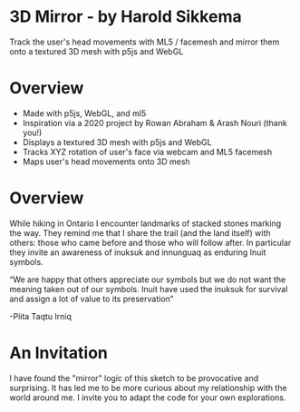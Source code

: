 # 3D Mirror - by Harold Sikkema
Track the user's head movements with ML5 / facemesh and mirror them onto a textured 3D mesh with p5js and WebGL

# Overview
- Made with p5js, WebGL, and ml5
- Inspiration via a 2020 project by Rowan Abraham & Arash Nouri (thank you!)
- Displays a textured 3D mesh with p5js and WebGL
- Tracks XYZ rotation of user's face via webcam and ML5 facemesh 
- Maps user's head movements onto 3D mesh

# Overview
While hiking in Ontario I encounter landmarks of stacked stones marking the way. They remind me that I share the trail (and the land itself) with others: those who came before and those who will follow after. In particular they invite an awareness of inuksuk and innunguaq as enduring Inuit symbols.


“We are happy that others appreciate our symbols but we do not want the meaning taken out of our symbols. Inuit have used the inuksuk for survival and assign a lot of value to its preservation”

-Piita Taqtu Irniq

# An Invitation
I have found the "mirror" logic of this sketch to be provocative and surprising. It has led me to be more curious about my relationship with the world around me. I invite you to adapt the code for your own explorations.
